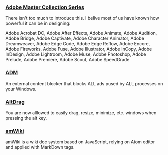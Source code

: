 ### [Adobe Master Collection Series](https://www.adobe.com/creativecloud.html)

There isn't too much to introduce this. I belive most of us have known how powerful it can be in designing:

Adobe Acrobat DC, Adobe After Effects, Adobe Animate, Adobe Audition, Adobe Bridge, Adobe Captivate, Adobe Character Animator, Adobe Dreamweaver, Adobe Edge Code, Adobe Edge Reflow, Adobe Encore, Adobe Fireworks, Adobe Fuse, Adobe Illustrator, Adobe InCopy, Adobe InDesign, Adobe Lightroom, Adobe Muse, Adobe Photoshop, Adobe Prelude, Adobe Premiere, Adobe Scout, Adobe SpeedGrade

### [ADM](http://www.admflt.com/)

An external content blocker that blocks ALL ads pused by ALL processes on your Windows.

### [AltDrag](https://stefansundin.github.io/altdrag/)

You are now alllowed to easily drag, resize, minimize, etc. windows when pressing the alt key.

### [amWiki](https://amwiki.xf09.net/)

amWiki is a wiki doc system based on JavaScript, relying on Atom editor and applied with MarkDown tags.



